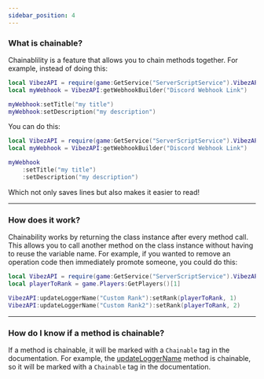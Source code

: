 ```yaml
---
sidebar_position: 4
---
```


### What is chainable?
Chainablility is a feature that allows you to chain methods together. For example, instead of doing this:

```lua
local VibezAPI = require(game:GetService("ServerScriptService").VibezAPI)("myApiKey")
local myWebhook = VibezAPI:getWebhookBuilder("Discord Webhook Link")

myWebhook:setTitle("my title")
myWebhook:setDescription("my description")
```

You can do this:

```lua
local VibezAPI = require(game:GetService("ServerScriptService").VibezAPI)("myApiKey")
local myWebhook = VibezAPI:getWebhookBuilder("Discord Webhook Link")

myWebhook
    :setTitle("my title")
    :setDescription("my description")
```

Which not only saves lines but also makes it easier to read!

---

### How does it work?
Chainability works by returning the class instance after every method call. This allows you to call another method on the class instance without having to reuse the variable name. For example, if you wanted to remove an operation code then immediately promote someone, you could do this:

```lua
local VibezAPI = require(game:GetService("ServerScriptService").VibezAPI)("myApiKey")
local playerToRank = game.Players:GetPlayers()[1]

VibezAPI:updateLoggerName("Custom Rank"):setRank(playerToRank, 1)
VibezAPI:updateLoggerName("Custom Rank2"):setRank(playerToRank, 2)
```

---

### How do I know if a method is chainable?
If a method is chainable, it will be marked with a `Chainable` tag in the documentation. For example, the [updateLoggerName](/VibezAPI/api/VibezAPI#updateLoggerName) method is chainable, so it will be marked with a `Chainable` tag in the documentation.